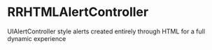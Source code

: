 # RRHTMLAlertController
UIAlertController style alerts created entirely through HTML for a full dynamic experience
